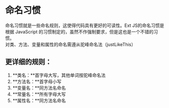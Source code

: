 # 命名习惯
命名习惯就是一些命名规则，这使得代码具有更好的可读性。Ext JS的命名习惯是根据 JavaScript 的习惯制定的，虽然不作强制要求，但是这也是一个不错的习惯。     
对类、方法、变量和属性的命名需遵从驼峰命名法（justLikeThis）        
## 更详细的规则：
1. **类名：**首字母大写，其他单词按驼峰命名法             
2. **方法名：**首字母小写          
3. **变量名：**同方法名命名          
4. **常量名：**所有字母大写          
5. **属性名：**同方法名命名
